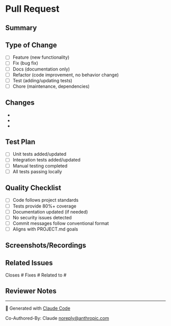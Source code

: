 # Pull Request

## Summary
<!-- Brief description of what this PR does -->

## Type of Change
<!-- Mark relevant items with [x] -->
- [ ] Feature (new functionality)
- [ ] Fix (bug fix)
- [ ] Docs (documentation only)
- [ ] Refactor (code improvement, no behavior change)
- [ ] Test (adding/updating tests)
- [ ] Chore (maintenance, dependencies)

## Changes
<!-- List key changes made -->
-
-
-

## Test Plan
<!-- How was this tested? -->
- [ ] Unit tests added/updated
- [ ] Integration tests added/updated
- [ ] Manual testing completed
- [ ] All tests passing locally

## Quality Checklist
<!-- Verify before requesting review -->
- [ ] Code follows project standards
- [ ] Tests provide 80%+ coverage
- [ ] Documentation updated (if needed)
- [ ] No security issues detected
- [ ] Commit messages follow conventional format
- [ ] Aligns with PROJECT.md goals

## Screenshots/Recordings
<!-- If UI changes, add screenshots or GIFs -->

## Related Issues
<!-- Link related issues using keywords -->
Closes #
Fixes #
Related to #

## Reviewer Notes
<!-- Anything reviewers should know? -->

---

🤖 Generated with [Claude Code](https://claude.com/claude-code)

Co-Authored-By: Claude <noreply@anthropic.com>
